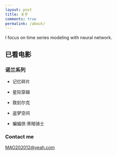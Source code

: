 ```yaml
---
layout: post
title: 关于
comments: true
permalink: /about/
---
```


I focus on time series modeling with neural network.

## 已看电影

### 诺兰系列

* 记忆碎片

* 星际穿越

* 敦刻尔克

* 盗梦空间

* 蝙蝠侠·黑暗骑士

### Contact me

[MAO202012@yeah.com](mailto:MAO202012@yeah.com)
